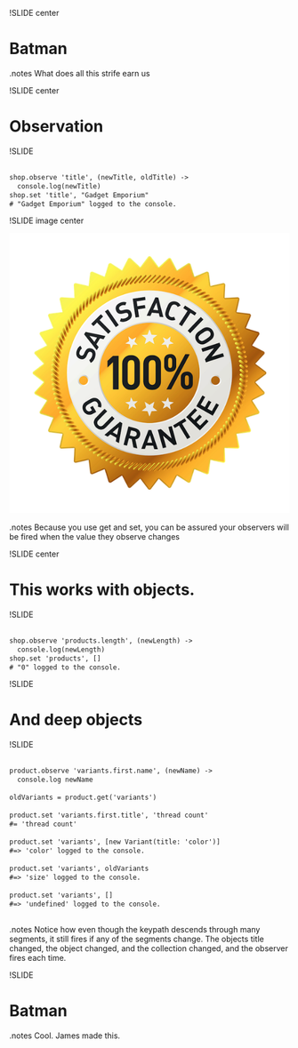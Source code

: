 !SLIDE center

# Batman #

.notes What does all this strife earn us

!SLIDE center

# Observation

!SLIDE

<pre><code class="longer">
shop.observe 'title', (newTitle, oldTitle) ->
  console.log(newTitle)
shop.set 'title', "Gadget Emporium"
# "Gadget Emporium" logged to the console.
</code></pre>

!SLIDE image center

![satisfaction](100_Satisfaction_Guarantee.png)

.notes Because you use get and set, you can be assured your observers will be fired when the value they observe changes

!SLIDE center

# This works with objects.

!SLIDE

<pre><code class="longer">
shop.observe 'products.length', (newLength) ->
  console.log(newLength)
shop.set 'products', []
# "0" logged to the console.
</code></pre>

!SLIDE

# And deep objects

!SLIDE

<pre><code class="longerer">
product.observe 'variants.first.name', (newName) ->
  console.log newName

oldVariants = product.get('variants')

product.set 'variants.first.title', 'thread count'
#= 'thread count'

product.set 'variants', [new Variant(title: 'color')]
#=> 'color' logged to the console.

product.set 'variants', oldVariants
#=> 'size' logged to the console.

product.set 'variants', []
#=> 'undefined' logged to the console.

</code></pre>

.notes Notice how even though the keypath descends through many segments, it still fires if any of the segments change. The objects title changed, the object changed, and the collection changed, and the observer fires each time.

!SLIDE

# Batman

.notes Cool. James made this.

